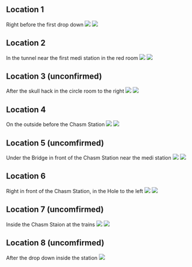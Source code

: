 ## Location 1
Right before the first drop down
![](images/20221121234633_1_edit.jpg)
![](images/20221121234652_1.jpg)
## Location 2
In the tunnel near the first medi station in the red room
![](images/20221122200911_1_edit.jpg)
![](images/20221122200903_1_edit.jpg)
## Location 3 (unconfirmed)
After the skull hack in the circle room to the right 
![](images/20221121235432_1_edit.jpg)
![](images/20221121235424_1_edit.jpg)
## Location 4
On the outside before the Chasm Station
![](images/20221121235657_1_edit.jpg)
![](images/20221121235649_1.jpg)
## Location 5 (uncomfirmed)
Under the Bridge in front of the Chasm Station near the medi station
![](images/20221121235830_1_edit.jpg)
![](images/20221121235819_1_edit.jpg)
## Location 6
Right in front of the Chasm Station, in the Hole to the left
![](images/20221122202403_1_edit.jpg)
![](images/20221122202354_1.jpg)

## Location 7 (uncomfirmed)
Inside the Chasm Staion at the trains
![](images/20221122000104_1_edit.jpg)
![](images/20221122000055_1_edit.jpg)
## Location 8 (uncomfirmed)
After the drop down inside the station
![](images/20221122000220_1_edit.jpg)